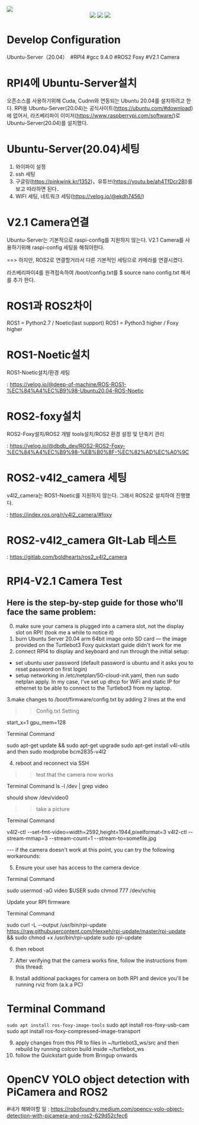 <img src="https://capsule-render.vercel.app/api?type=Slice&color=auto&height=200&section=header&text=Hyundai-project&fontSize=90" />
<div align="center">
	<img src="https://img.shields.io/badge/Python3-007396?style=flat&logo=Java&logoColor=white" />
	<img src="https://img.shields.io/badge/RPI4-E34F26?style=flat&logo=HTML5&logoColor=white" />
	<img src="https://img.shields.io/badge/Ubuntu Server 20.04-1572B6?style=flat&logo=CSS3&logoColor=white" />
</div> 

# Develop Configuration
Ubuntu-Server（20.04）　#RPI4 #gcc 9.4.0 #ROS2 Foxy #V2.1 Camera

# RPI4에 Ubuntu-Server설치
오픈소스를 사용하기위해 Cuda, Cudnn와 연동되는 Ubuntu 20.04를 설치하려고 한다.
RPI용 Ubuntu-Server(20.04)는 공식사이트(https://ubuntu.com/#download)에 없어서, 라즈베리파이 이미저(https://www.raspberrypi.com/software/)로 Ubuntu-Server(20.04)를 설치했다.

# Ubuntu-Server(20.04)세팅

1. 와이파이 설정
2. ssh 세팅
3. 구글링(https://pinkwink.kr/1352)，유튜브(https://youtu.be/ah4TfDcr28I)를 보고 따라하면 된다．
4. WIFI 세팅, 네트워크 세팅(https://velog.io/@ekdh7456/)

# V2.1 Camera연결
Ubuntu-Server는 기본적으로 raspi-config를 지원하지 않는다. V2.1 Camera를 사용하기위해 raspi-config 세팅을 해줘야한다.

==> 하지만, ROS2로 연결할거라서 다른 기본적인 세팅으로 카메라를 연결시켰다.

라즈베리파이4를 원격접속하여 /boot/config.txt를 $ source nano config.txt 해서 를 추가 한다.

# ROS1과 ROS2차이
ROS1 = Python2.7 / Noetic(last support)
ROS1 = Python3 higher / Foxy higher 

# ROS1-Noetic설치
ROS1-Noetic설치/환경 세팅

: https://velog.io/@deep-of-machine/ROS-ROS1-%EC%84%A4%EC%B9%98-Ubuntu20.04-ROS-Noetic

# ROS2-foxy설치
ROS2-Foxy설치/ROS2 개발 tools설치/ROS2 환경 설정 및 단축키 관리

: https://velog.io/@dbdb_dev/ROS2-ROS2-Foxy-%EC%84%A4%EC%B9%98-%EB%B0%8F-%EC%82%AD%EC%A0%9C

# ROS2-v4l2_camera 세팅
v4l2_camera는 ROS1-Noetic를 지원하지 않는다. 그래서 ROS2로 설치하여 진행했다.

: https://index.ros.org/r/v4l2_camera/#foxy

# ROS2-v4l2_camera GIt-Lab 테스트

: https://gitlab.com/boldhearts/ros2_v4l2_camera

# RPI4-V2.1 Camera Test

Here is the step-by-step guide for those who'll face the same problem:
---
0. make sure your camera is plugged into a camera slot, not the display slot on RPI! (took me a while to notice it)
1. burn Ubuntu Server 20.04 arm 64bit image onto SD card — the image provided on the Turtlebot3 Foxy quickstart guide didn't work for me
2. connect RPI4 to display and keyboard and run through the initial setup:

- set ubuntu user password (default password is ubuntu and it asks you to reset password on first login)
- setup networking in /etc/netplan/50-cloud-init.yaml, then run sudo netplan apply. In my case, I've set up dhcp for WiFi and static IP for ethernet to be able to connect to the Turtlebot3 from my laptop.

3.make changes to /boot/firmware/config.txt by adding 2 lines at the end

>>Config.txt Setting

start_x=1
gpu_mem=128

Terminal Command

sudo apt-get update && sudo apt-get upgrade
sudo apt-get install v4l-utils and then sudo modprobe bcm2835-v4l2

4. reboot and reconnect via SSH

>>test that the camera now works

Terminal Command
ls -l /dev | grep video 

should show /dev/video0

>>take a picture

Terminal Command

v4l2-ctl --set-fmt-video=width=2592,height=1944,pixelformat=3
v4l2-ctl --stream-mmap=3 --stream-count=1 --stream-to=somefile.jpg

--- if the camera doesn't work at this point, you can try the following workarounds:

5. Ensure your user has access to the camera device

Terminal Command

sudo usermod -aG video $USER
sudo chmod 777 /dev/vchiq

Update your RPI firmware

Terminal Command

sudo curl -L --output /usr/bin/rpi-update https://raw.githubusercontent.com/Hexxeh/rpi-update/master/rpi-update && sudo chmod +x /usr/bin/rpi-update
sudo rpi-update

6. then reboot

7. After verifying that the camera works fine, follow the instructions from this thread:

8. Install additional packages for camera on both RPI and device you'll be running rviz from (a.k.a PC)

# Terminal Command


`sudo apt install ros-foxy-image-tools`
sudo apt install ros-foxy-usb-cam
sudo apt install ros-foxy-compressed-image-transport


9. apply changes from this PR to files in ~/turtlebot3_ws/src and then rebuild by running colcon build inside ~/turtlebot_ws
10. follow the Quickstart guide from Bringup onwards

# OpenCV YOLO object detection with PiCamera and ROS2 
#내가 해봐야할 일
: https://robofoundry.medium.com/opencv-yolo-object-detection-with-picamera-and-ros2-629d52cfec6
